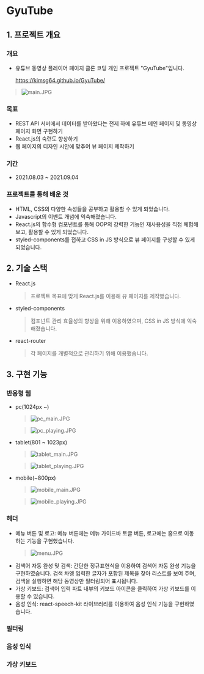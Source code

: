# GyuTube

## 1. 프로젝트 개요

### 개요

- 유튜브 동영상 플레이어 페이지 클론 코딩 개인 프로젝트 "GyuTube"입니다.

  https://kimsg64.github.io/GyuTube/

> ![main.JPG](./markdown_image/main.JPG)

### 목표

- REST API 서버에서 데이터를 받아왔다는 전제 하에 유튜브 메인 페이지 및 동영상 페이지 화면 구현하기
- React.js의 숙련도 향상하기
- 웹 페이지의 디자인 시안에 맞추어 뷰 페이지 제작하기

### 기간

- 2021.08.03 ~ 2021.09.04

### 프로젝트를 통해 배운 것

- HTML, CSS의 다양한 속성들을 공부하고 활용할 수 있게 되었습니다.
- Javascript의 이벤트 개념에 익숙해졌습니다.
- React.js의 함수형 컴포넌트를 통해 OOP의 강력한 기능인 재사용성을 직접 체험해보고, 활용할 수 있게 되었습니다.
- styled-components를 접하고 CSS in JS 방식으로 뷰 페이지를 구성할 수 있게 되었습니다.

## 2. 기술 스택

- React.js
  > 프로젝트 목표에 맞게 React.js를 이용해 뷰 페이지를 제작했습니다.
- styled-components
  > 컴포넌트 관리 효율성의 향상을 위해 이용하였으며, CSS in JS 방식에 익숙해졌습니다.
- react-router
  > 각 페이지를 개별적으로 관리하기 위해 이용했습니다.

## 3. 구현 기능

### 반응형 웹

- pc(1024px ~)

  > ![pc_main.JPG](./markdown_image/pc_main.JPG)

  > ![pc_playing.JPG](./markdown_image/pc_playing.JPG)

- tablet(801 ~ 1023px)

  > ![tablet_main.JPG](./markdown_image/tablet_main.JPG)

  > ![tablet_playing.JPG](./markdown_image/tablet_playing.JPG)

- mobile(~800px)

  > ![mobile_main.JPG](./markdown_image/mobile_main.JPG)

  > ![mobile_playing.JPG](./markdown_image/mobile_playing.JPG)

### 헤더

- 메뉴 버튼 및 로고: 메뉴 버튼에는 메뉴 가이드바 토글 버튼, 로고에는 홈으로 이동하는 기능을 구현했습니다.
  > ![menu.JPG](./markdown_image/menu.JPG)
- 검색어 자동 완성 및 검색: 간단한 정규표현식을 이용하여 검색어 자동 완성 기능을 구현하였습니다. 검색 차엥 입력한 글자가 포함된 제목을 찾아 리스트를 보여 주며, 검색을 실행하면 해당 동영상만 필터링되어 표시됩니다.
- 가상 키보드: 검색어 입력 파트 내부의 키보드 아이콘을 클릭하여 가상 키보드를 이용할 수 있습니다.
- 음성 인식: react-speech-kit 라이브러리를 이용하여 음성 인식 기능을 구현하였습니다.

### 필터링

### 음성 인식

### 가상 키보드
